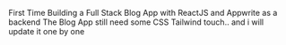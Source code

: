 First Time Building a Full Stack Blog App with ReactJS and Appwrite as a backend
The Blog App still need some CSS Tailwind touch.. and i will update it one by one
